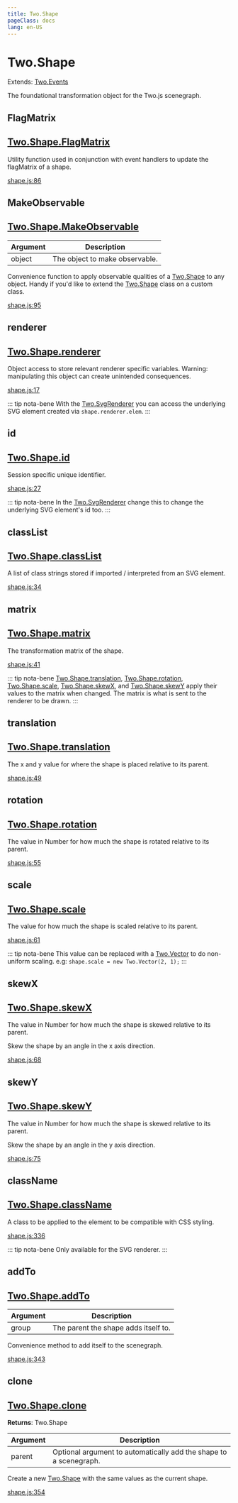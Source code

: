 ```yaml
---
title: Two.Shape
pageClass: docs
lang: en-US
---
```


# Two.Shape


<div class="extends">

Extends: [Two.Events](/docs/events/)

</div>


The foundational transformation object for the Two.js scenegraph.


<div class="meta">
  <custom-button text="Source" type="source" href="https://github.com/jonobr1/two.js/blob/main/src/shape.js" />
</div>







<div class="static function ">

## FlagMatrix

<h2 class="longname" aria-hidden="true"><a href="#FlagMatrix"><span class="prefix">Two.Shape.</span><span class="shortname">FlagMatrix</span></a></h2>















<div class="description">

Utility function used in conjunction with event handlers to update the flagMatrix of a shape.

</div>



<div class="meta">

  <a class="lineno" target="_blank" rel="noopener noreferrer" href="https://github.com/jonobr1/two.js/blob/main/src/shape.js#L86">
    shape.js:86
  </a>

</div>






</div>



<div class="static function ">

## MakeObservable

<h2 class="longname" aria-hidden="true"><a href="#MakeObservable"><span class="prefix">Two.Shape.</span><span class="shortname">MakeObservable</span></a></h2>












<div class="params">

| Argument | Description |
| ---- | ----------- |
|  object  | The object to make observable. |
</div>




<div class="description">

Convenience function to apply observable qualities of a [Two.Shape](/docs/shape) to any object. Handy if you'd like to extend the [Two.Shape](/docs/shape) class on a custom class.

</div>



<div class="meta">

  <a class="lineno" target="_blank" rel="noopener noreferrer" href="https://github.com/jonobr1/two.js/blob/main/src/shape.js#L95">
    shape.js:95
  </a>

</div>






</div>



<div class="instance member ">

## renderer

<h2 class="longname" aria-hidden="true"><a href="#renderer"><span class="prefix">Two.Shape.</span><span class="shortname">renderer</span></a></h2>










<div class="properties">



</div>






<div class="description">

Object access to store relevant renderer specific variables. Warning: manipulating this object can create unintended consequences.

</div>



<div class="meta">

  <a class="lineno" target="_blank" rel="noopener noreferrer" href="https://github.com/jonobr1/two.js/blob/main/src/shape.js#L17">
    shape.js:17
  </a>

</div>



<div class="tags">


::: tip nota-bene
With the [Two.SvgRenderer](/docs/svgrenderer) you can access the underlying SVG element created via `shape.renderer.elem`.
:::


</div>




</div>



<div class="instance member ">

## id

<h2 class="longname" aria-hidden="true"><a href="#id"><span class="prefix">Two.Shape.</span><span class="shortname">id</span></a></h2>










<div class="properties">

Session specific unique identifier.

</div>








<div class="meta">

  <a class="lineno" target="_blank" rel="noopener noreferrer" href="https://github.com/jonobr1/two.js/blob/main/src/shape.js#L27">
    shape.js:27
  </a>

</div>



<div class="tags">


::: tip nota-bene
In the [Two.SvgRenderer](/docs/svgrenderer) change this to change the underlying SVG element's id too.
:::


</div>




</div>



<div class="instance member ">

## classList

<h2 class="longname" aria-hidden="true"><a href="#classList"><span class="prefix">Two.Shape.</span><span class="shortname">classList</span></a></h2>










<div class="properties">



</div>






<div class="description">

A list of class strings stored if imported / interpreted  from an SVG element.

</div>



<div class="meta">

  <a class="lineno" target="_blank" rel="noopener noreferrer" href="https://github.com/jonobr1/two.js/blob/main/src/shape.js#L34">
    shape.js:34
  </a>

</div>






</div>



<div class="instance member ">

## matrix

<h2 class="longname" aria-hidden="true"><a href="#matrix"><span class="prefix">Two.Shape.</span><span class="shortname">matrix</span></a></h2>










<div class="properties">



</div>






<div class="description">

The transformation matrix of the shape.

</div>



<div class="meta">

  <a class="lineno" target="_blank" rel="noopener noreferrer" href="https://github.com/jonobr1/two.js/blob/main/src/shape.js#L41">
    shape.js:41
  </a>

</div>



<div class="tags">


::: tip nota-bene
[Two.Shape.translation](/docs/shape/#two-shape-translation), [Two.Shape.rotation](/docs/shape/#two-shape-rotation), [Two.Shape.scale](/docs/shape/#two-shape-scale), [Two.Shape.skewX](/docs/shape/#two-shape-skewx), and [Two.Shape.skewY](/docs/shape/#two-shape-skewy) apply their values to the matrix when changed. The matrix is what is sent to the renderer to be drawn.
:::


</div>




</div>



<div class="instance member ">

## translation

<h2 class="longname" aria-hidden="true"><a href="#translation"><span class="prefix">Two.Shape.</span><span class="shortname">translation</span></a></h2>










<div class="properties">

The x and y value for where the shape is placed relative to its parent.

</div>








<div class="meta">

  <a class="lineno" target="_blank" rel="noopener noreferrer" href="https://github.com/jonobr1/two.js/blob/main/src/shape.js#L49">
    shape.js:49
  </a>

</div>






</div>



<div class="instance member ">

## rotation

<h2 class="longname" aria-hidden="true"><a href="#rotation"><span class="prefix">Two.Shape.</span><span class="shortname">rotation</span></a></h2>










<div class="properties">

The value in Number for how much the shape is rotated relative to its parent.

</div>








<div class="meta">

  <a class="lineno" target="_blank" rel="noopener noreferrer" href="https://github.com/jonobr1/two.js/blob/main/src/shape.js#L55">
    shape.js:55
  </a>

</div>






</div>



<div class="instance member ">

## scale

<h2 class="longname" aria-hidden="true"><a href="#scale"><span class="prefix">Two.Shape.</span><span class="shortname">scale</span></a></h2>










<div class="properties">

The value for how much the shape is scaled relative to its parent.

</div>








<div class="meta">

  <a class="lineno" target="_blank" rel="noopener noreferrer" href="https://github.com/jonobr1/two.js/blob/main/src/shape.js#L61">
    shape.js:61
  </a>

</div>



<div class="tags">


::: tip nota-bene
This value can be replaced with a [Two.Vector](/docs/vector) to do non-uniform scaling. e.g: `shape.scale = new Two.Vector(2, 1);`
:::


</div>




</div>



<div class="instance member ">

## skewX

<h2 class="longname" aria-hidden="true"><a href="#skewX"><span class="prefix">Two.Shape.</span><span class="shortname">skewX</span></a></h2>










<div class="properties">

The value in Number for how much the shape is skewed relative to its parent.

</div>






<div class="description">

Skew the shape by an angle in the x axis direction.

</div>



<div class="meta">

  <a class="lineno" target="_blank" rel="noopener noreferrer" href="https://github.com/jonobr1/two.js/blob/main/src/shape.js#L68">
    shape.js:68
  </a>

</div>






</div>



<div class="instance member ">

## skewY

<h2 class="longname" aria-hidden="true"><a href="#skewY"><span class="prefix">Two.Shape.</span><span class="shortname">skewY</span></a></h2>










<div class="properties">

The value in Number for how much the shape is skewed relative to its parent.

</div>






<div class="description">

Skew the shape by an angle in the y axis direction.

</div>



<div class="meta">

  <a class="lineno" target="_blank" rel="noopener noreferrer" href="https://github.com/jonobr1/two.js/blob/main/src/shape.js#L75">
    shape.js:75
  </a>

</div>






</div>



<div class="instance member ">

## className

<h2 class="longname" aria-hidden="true"><a href="#className"><span class="prefix">Two.Shape.</span><span class="shortname">className</span></a></h2>










<div class="properties">

A class to be applied to the element to be compatible with CSS styling.

</div>








<div class="meta">

  <a class="lineno" target="_blank" rel="noopener noreferrer" href="https://github.com/jonobr1/two.js/blob/main/src/shape.js#L336">
    shape.js:336
  </a>

</div>



<div class="tags">


::: tip nota-bene
Only available for the SVG renderer.
:::


</div>




</div>



<div class="instance function ">

## addTo

<h2 class="longname" aria-hidden="true"><a href="#addTo"><span class="prefix">Two.Shape.</span><span class="shortname">addTo</span></a></h2>












<div class="params">

| Argument | Description |
| ---- | ----------- |
|  group  | The parent the shape adds itself to. |
</div>




<div class="description">

Convenience method to add itself to the scenegraph.

</div>



<div class="meta">

  <a class="lineno" target="_blank" rel="noopener noreferrer" href="https://github.com/jonobr1/two.js/blob/main/src/shape.js#L343">
    shape.js:343
  </a>

</div>






</div>



<div class="instance function ">

## clone

<h2 class="longname" aria-hidden="true"><a href="#clone"><span class="prefix">Two.Shape.</span><span class="shortname">clone</span></a></h2>




<div class="returns">

__Returns__: Two.Shape



</div>









<div class="params">

| Argument | Description |
| ---- | ----------- |
|  parent  | Optional argument to automatically add the shape to a scenegraph. |
</div>




<div class="description">

Create a new [Two.Shape](/docs/shape) with the same values as the current shape.

</div>



<div class="meta">

  <a class="lineno" target="_blank" rel="noopener noreferrer" href="https://github.com/jonobr1/two.js/blob/main/src/shape.js#L354">
    shape.js:354
  </a>

</div>






</div>


